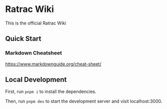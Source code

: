 # Ratrac Wiki

This is the official Ratrac Wiki

## Quick Start

### Markdown Cheatsheet

https://www.markdownguide.org/cheat-sheet/

## Local Development

First, run `pnpm i` to install the dependencies.

Then, run `pnpm dev` to start the development server and visit localhost:3000.
